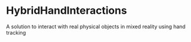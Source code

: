 # HybridHandInteractions
A solution to interact with real physical objects in mixed reality using hand tracking
